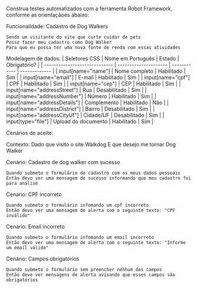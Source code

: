 Construa testes automatizados com a ferramenta Robot Framework, conforme as orientaçãoes abaixo:

Funcionalidade: Cadastro de Dog Walkers

    Sendo um visitante do site que curte cuidar de pets
    Posso fazer meu cadastro como Dog Walker
    Para que eu possa ter uma nova fonte de renda com essas atividades

Modelagem de dados:
| Seletores CSS | Nome em Português | Estado | Obrigatório? |
| ----------------------------- | --------------------- | ------------ | ------------- |
| input[name="name"] | Nome completo | Habilitado | Sim |
| input[name="email"] | E-mail | Habilitado | Sim |
| input[name="cpf"] | CPF | Habilitado | Sim |
| input[name="cep"] | CEP | Habilitado | Sim |
| input[name="addressStreet"] | Rua | Desabilitado | Sim |
| input[name="addressNumber"] | Número | Habilitado | Sim |
| input[name="addressDetails"] | Complemento | Habilitado | Não |
| input[name="addressDistrict"] | Bairro | Desabilitado | Sim |
| input[name="addressCityUf"] | Cidade/UF | Desabilitado | Sim |
| input[type="file"] | Upload do documento | Habilitado | Sim |

Cenários de aceite:

Contexto:
Dado que visito o site Walkdog
E que desejo me tornar Dog Walker

Cenário: Cadastro de dog walker com sucesso

    Quando submeto o formulário de cadastro com os meus dados pessoais
    Então devo ver uma mensagem de sucesso informando que meu cadastro foi para análise

Cenario: CPF incorreto

    Quando submeto o formulário infomando um cpf incorreto
    Então devo ver uma mensagem de alerta com o seguinte texto: "CPF inválido"

Cenario: Email incorreto

    Quando submeto o formulário infomando um email incorreto
    Então devo ver uma mensagem de alerta com o seguinte texto: "Informe um email válido"

Cenário: Campos obrigatórios

    Quando submeto o formulário sem preencher nehhum dos campos
    Então deve ver mensagens de alerta avisando que esses campos são obrigatórios
